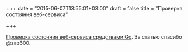 +++
date = "2015-06-07T13:55:01+03:00"
draft = false
title = "Проверка состояния веб-сервиса"

+++

<p><a href="https://medium.com/zaz600/проверка-состояния-веб-сервиса-средствами-go-1caca8fba7e6">Проверка состояния веб-сервиса средствами Go</a>. За статью спасибо @zaz600.</p>


